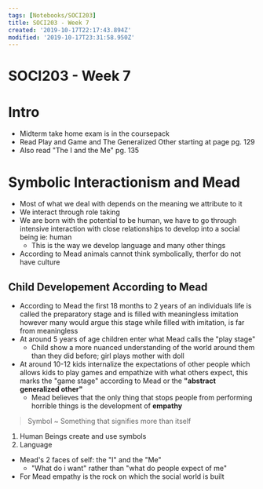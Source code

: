 ```yaml
---
tags: [Notebooks/SOCI203]
title: SOCI203 - Week 7
created: '2019-10-17T22:17:43.894Z'
modified: '2019-10-17T23:31:58.950Z'
---
```


# SOCI203 - Week 7

# Intro

* Midterm take home exam is in the coursepack
* Read Play and Game and The Generalized Other starting at page pg. 129
* Also read "The I and the Me" pg. 135

# Symbolic Interactionism and Mead

* Most of what we deal with depends on the meaning we attribute to it
* We interact through role taking
* We are born with the potential to be human, we have to go through intensive interaction with close relationships to develop into a social being ie: human
  - This is the way we develop language and many other things
* According to Mead animals cannot think symbolically, therfor do not have culture

## Child Developement According to Mead

* According to Mead the first 18 months to 2 years of an individuals life is called the preparatory stage and is filled with meaningless imitation however many would argue this stage while filled with imitation, is far from meaningless
* At around 5 years of age children enter what Mead calls the "play stage"
  - Child show a more nuanced understanding of the world around them than they did before; girl plays mother with doll
* At around 10-12 kids internalize the expectations of other people which allows kids to play games and empathize with what others expect, this marks the "game stage" according to Mead or the **"abstract generalized other"**
  - Mead believes that the only thing that stops people from performing horrible things is the development of **empathy**
> Symbol ~ Something that signifies more than itself

1. Human Beings create and use symbols
2. Language

* Mead's 2 faces of self: the "I" and the "Me"
  - "What do i want" rather than "what do people expect of me"
* For Mead empathy is the rock on which the social world is built
